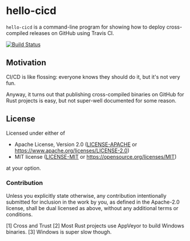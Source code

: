 # hello-cicd
`hello-cicd` is a command-line program for showing how to deploy cross-compiled releases on GitHub using Travis CI.

[![Build Status](https://travis-ci.com/jonstites/hello-cicd.svg?branch=master)](https://travis-ci.com/jonstites/hello-cicd)

## Motivation

CI/CD is like flossing: everyone knows they should do it, but it's not very fun.

Anyway, it turns out that publishing cross-compiled binaries on GitHub for Rust projects is easy, but not super-well documented for some reason.



## License

Licensed under either of

- Apache License, Version 2.0 ([LICENSE-APACHE](LICENSE-APACHE) or
  https://www.apache.org/licenses/LICENSE-2.0)
- MIT license ([LICENSE-MIT](LICENSE-MIT) or https://opensource.org/licenses/MIT)

at your option.

### Contribution

Unless you explicitly state otherwise, any contribution intentionally submitted
for inclusion in the work by you, as defined in the Apache-2.0 license, shall be
dual licensed as above, without any additional terms or conditions.


[1] Cross and Trust
[2] Most Rust projects use AppVeyor to build Windows binaries.
[3] Windows is super slow though.
